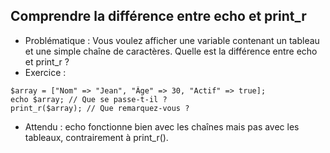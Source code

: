 ## Comprendre la différence entre echo et print_r

- Problématique : Vous voulez afficher une variable contenant un tableau et une simple chaîne de caractères. Quelle est la différence entre echo et print_r ?
- Exercice :
```
$array = ["Nom" => "Jean", "Âge" => 30, "Actif" => true];
echo $array; // Que se passe-t-il ?
print_r($array); // Que remarquez-vous ?
```
- Attendu : echo fonctionne bien avec les chaînes mais pas avec les tableaux, contrairement à print_r().

